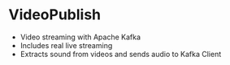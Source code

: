 # VideoPublish
+ Video streaming with Apache Kafka
+ Includes real live streaming 
+ Extracts sound from videos and sends audio to Kafka Client
